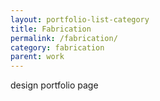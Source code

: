 ```yaml
---
layout: portfolio-list-category
title: Fabrication
permalink: /fabrication/
category: fabrication
parent: work
---
```


design portfolio page
